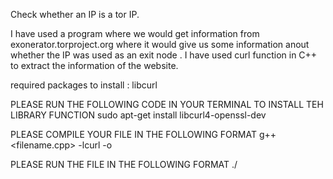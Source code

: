 Check whether an IP is a tor IP.

I have used a program where we would get information from exonerator.torproject.org where it would give us some information anout whether the IP was used as an exit node . 
I have used curl function in C++ to extract the information of the website.

required packages to install : libcurl 
 
PLEASE RUN THE FOLLOWING CODE IN YOUR TERMINAL TO INSTALL TEH LIBRARY FUNCTION 
	sudo apt-get install libcurl4-openssl-dev
 
PLEASE COMPILE YOUR FILE IN THE FOLLOWING FORMAT
 	g++ <filename.cpp> -lcurl -o <outputfile>

PLEASE RUN THE FILE IN THE FOLLOWING FORMAT
 ./<output file> <ip to be checked>
